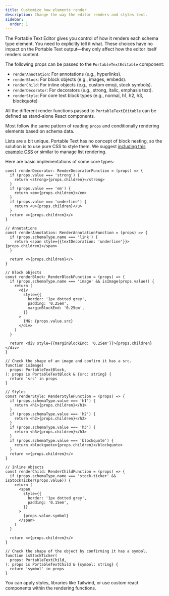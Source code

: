 ```yaml
---
title: Customize how elements render
description: Change the way the editor renders and styles text.
sidebar:
  order: 1
---
```


The Portable Text Editor gives you control of how it renders each schema type element. You need to explicitly tell it what. These choices have no impact on the Portable Text output—they only affect how the editor itself renders content.

The following props can be passed to the `PortableTextEditable` component:

- `renderAnnotation`: For annotations (e.g., hyperlinks).
- `renderBlock`: For block objects (e.g., images, embeds).
- `renderChild`: For inline objects (e.g., custom emoji, stock symbols).
- `renderDecorator`: For decorators (e.g., strong, italic, emphasis text).
- `renderStyle`: For core text block types (e.g., normal, h1, h2, h3, blockquote)

All the different render functions passed to `PortableTextEditable` can be defined as stand-alone React components.

Most follow the same pattern of reading `props` and conditionally rendering elements based on schema data.

Lists are a bit unique. Portable Text has no concept of block nesting, so the solution is to use pure CSS to style them. We suggest [including this example CSS](https://github.com/portabletext/editor/blob/main/examples/basic/src/editor.css) or similar to manage list rendering.

Here are basic implementations of some core types:

```tsx
const renderDecorator: RenderDecoratorFunction = (props) => {
  if (props.value === 'strong') {
    return <strong>{props.children}</strong>
  }
  if (props.value === 'em') {
    return <em>{props.children}</em>
  }
  if (props.value === 'underline') {
    return <u>{props.children}</u>
  }
  return <>{props.children}</>
}

// Annotations
const renderAnnotation: RenderAnnotationFunction = (props) => {
  if (props.schemaType.name === 'link') {
    return <span style={{textDecoration: 'underline'}}>{props.children}</span>
  }

  return <>{props.children}</>
}

// Block objects
const renderBlock: RenderBlockFunction = (props) => {
  if (props.schemaType.name === 'image' && isImage(props.value)) {
    return (
      <div
        style={{
          border: '1px dotted grey',
          padding: '0.25em',
          marginBlockEnd: '0.25em',
        }}
      >
        IMG: {props.value.src}
      </div>
    )
  }

  return <div style={{marginBlockEnd: '0.25em'}}>{props.children}</div>
}

// Check the shape of an image and confirm it has a src.
function isImage(
  props: PortableTextBlock,
): props is PortableTextBlock & {src: string} {
  return 'src' in props
}

// Styles
const renderStyle: RenderStyleFunction = (props) => {
  if (props.schemaType.value === 'h1') {
    return <h1>{props.children}</h1>
  }
  if (props.schemaType.value === 'h2') {
    return <h2>{props.children}</h2>
  }
  if (props.schemaType.value === 'h3') {
    return <h3>{props.children}</h3>
  }
  if (props.schemaType.value === 'blockquote') {
    return <blockquote>{props.children}</blockquote>
  }
  return <>{props.children}</>
}

// Inline objects
const renderChild: RenderChildFunction = (props) => {
  if (props.schemaType.name === 'stock-ticker' && isStockTicker(props.value)) {
    return (
      <span
        style={{
          border: '1px dotted grey',
          padding: '0.15em',
        }}
      >
        {props.value.symbol}
      </span>
    )
  }

  return <>{props.children}</>
}

// Check the shape of the object by confirming it has a symbol.
function isStockTicker(
  props: PortableTextChild,
): props is PortableTextChild & {symbol: string} {
  return 'symbol' in props
}
```

You can apply styles, libraries like Tailwind, or use custom react components within the rendering functions.
